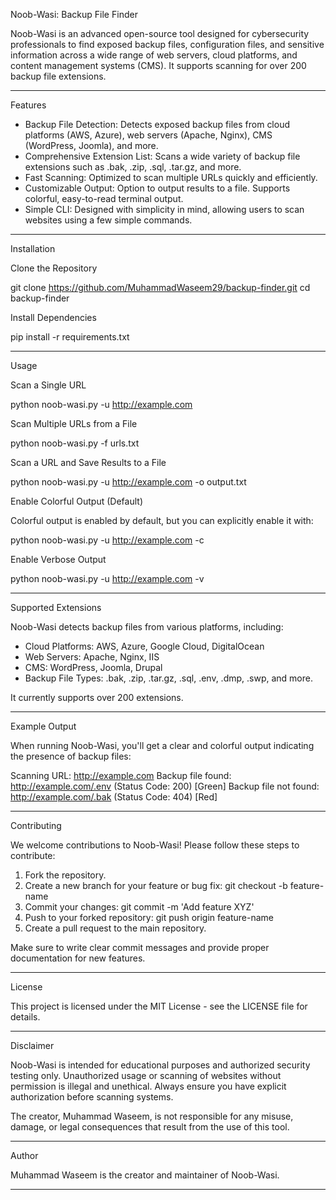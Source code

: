 

Noob-Wasi: Backup File Finder

Noob-Wasi is an advanced open-source tool designed for cybersecurity professionals to find exposed backup files, configuration files, and sensitive information across a wide range of web servers, cloud platforms, and content management systems (CMS). It supports scanning for over 200 backup file extensions.

---

Features

- Backup File Detection: Detects exposed backup files from cloud platforms (AWS, Azure), web servers (Apache, Nginx), CMS (WordPress, Joomla), and more.
- Comprehensive Extension List: Scans a wide variety of backup file extensions such as .bak, .zip, .sql, .tar.gz, and more.
- Fast Scanning: Optimized to scan multiple URLs quickly and efficiently.
- Customizable Output: Option to output results to a file. Supports colorful, easy-to-read terminal output.
- Simple CLI: Designed with simplicity in mind, allowing users to scan websites using a few simple commands.

---

Installation

Clone the Repository

git clone https://github.com/MuhammadWaseem29/backup-finder.git
cd backup-finder

Install Dependencies

pip install -r requirements.txt

---

Usage

Scan a Single URL

python noob-wasi.py -u http://example.com

Scan Multiple URLs from a File

python noob-wasi.py -f urls.txt

Scan a URL and Save Results to a File

python noob-wasi.py -u http://example.com -o output.txt

Enable Colorful Output (Default)

Colorful output is enabled by default, but you can explicitly enable it with:

python noob-wasi.py -u http://example.com -c

Enable Verbose Output

python noob-wasi.py -u http://example.com -v

---

Supported Extensions

Noob-Wasi detects backup files from various platforms, including:

- Cloud Platforms: AWS, Azure, Google Cloud, DigitalOcean
- Web Servers: Apache, Nginx, IIS
- CMS: WordPress, Joomla, Drupal
- Backup File Types: .bak, .zip, .tar.gz, .sql, .env, .dmp, .swp, and more.

It currently supports over 200 extensions.

---

Example Output

When running Noob-Wasi, you'll get a clear and colorful output indicating the presence of backup files:

Scanning URL: http://example.com
Backup file found: http://example.com/.env (Status Code: 200) [Green]
Backup file not found: http://example.com/.bak (Status Code: 404) [Red]

---

Contributing

We welcome contributions to Noob-Wasi! Please follow these steps to contribute:

1. Fork the repository.
2. Create a new branch for your feature or bug fix:
   git checkout -b feature-name
3. Commit your changes:
   git commit -m 'Add feature XYZ'
4. Push to your forked repository:
   git push origin feature-name
5. Create a pull request to the main repository.

Make sure to write clear commit messages and provide proper documentation for new features.

---

License

This project is licensed under the MIT License - see the LICENSE file for details.

---

Disclaimer

Noob-Wasi is intended for educational purposes and authorized security testing only. Unauthorized usage or scanning of websites without permission is illegal and unethical. Always ensure you have explicit authorization before scanning systems.

The creator, Muhammad Waseem, is not responsible for any misuse, damage, or legal consequences that result from the use of this tool.

---

Author

Muhammad Waseem is the creator and maintainer of Noob-Wasi.

---
